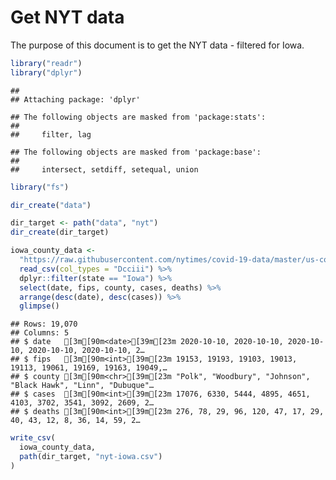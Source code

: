 Get NYT data
================

The purpose of this document is to get the NYT data - filtered for Iowa.

``` r
library("readr")
library("dplyr")
```

    ## 
    ## Attaching package: 'dplyr'

    ## The following objects are masked from 'package:stats':
    ## 
    ##     filter, lag

    ## The following objects are masked from 'package:base':
    ## 
    ##     intersect, setdiff, setequal, union

``` r
library("fs")
```

``` r
dir_create("data")

dir_target <- path("data", "nyt")
dir_create(dir_target)
```

``` r
iowa_county_data <- 
  "https://raw.githubusercontent.com/nytimes/covid-19-data/master/us-counties.csv" %>%
  read_csv(col_types = "Dcciii") %>%
  dplyr::filter(state == "Iowa") %>%
  select(date, fips, county, cases, deaths) %>%
  arrange(desc(date), desc(cases)) %>%
  glimpse()
```

    ## Rows: 19,070
    ## Columns: 5
    ## $ date   [3m[90m<date>[39m[23m 2020-10-10, 2020-10-10, 2020-10-10, 2020-10-10, 2020-10-10, 2…
    ## $ fips   [3m[90m<int>[39m[23m 19153, 19193, 19103, 19013, 19113, 19061, 19169, 19163, 19049,…
    ## $ county [3m[90m<chr>[39m[23m "Polk", "Woodbury", "Johnson", "Black Hawk", "Linn", "Dubuque"…
    ## $ cases  [3m[90m<int>[39m[23m 17076, 6330, 5444, 4895, 4651, 4103, 3702, 3541, 3092, 2609, 2…
    ## $ deaths [3m[90m<int>[39m[23m 276, 78, 29, 96, 120, 47, 17, 29, 40, 43, 12, 8, 36, 14, 59, 2…

``` r
write_csv(
  iowa_county_data,
  path(dir_target, "nyt-iowa.csv")
)
```
